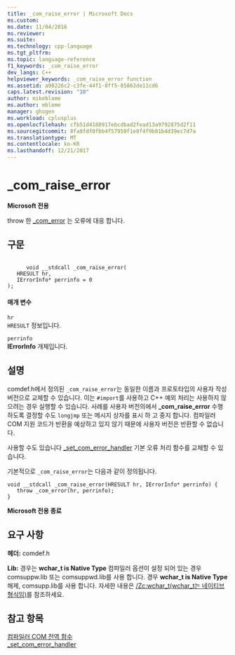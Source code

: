 ```yaml
---
title: _com_raise_error | Microsoft Docs
ms.custom: 
ms.date: 11/04/2016
ms.reviewer: 
ms.suite: 
ms.technology: cpp-language
ms.tgt_pltfrm: 
ms.topic: language-reference
f1_keywords: _com_raise_error
dev_langs: C++
helpviewer_keywords: _com_raise_error function
ms.assetid: a98226c2-c3fe-44f1-8ff5-85863de11cd6
caps.latest.revision: "10"
author: mikeblome
ms.author: mblome
manager: ghogen
ms.workload: cplusplus
ms.openlocfilehash: cfb51d4188917ebcdbad2fead13a9792875d2f11
ms.sourcegitcommit: 8fa8fdf0fbb4f57950f1e8f4f9b81b4d39ec7d7a
ms.translationtype: MT
ms.contentlocale: ko-KR
ms.lasthandoff: 12/21/2017
---
```

# <a name="comraiseerror"></a>_com_raise_error
**Microsoft 전용**  
  
 throw 한 [_com_error](../cpp/com-error-class.md) 는 오류에 대응 합니다.  
  
## <a name="syntax"></a>구문  
  
```  
  
      void __stdcall _com_raise_error(  
   HRESULT hr,  
   IErrorInfo* perrinfo = 0  
);  
```  
  
#### <a name="parameters"></a>매개 변수  
 `hr`  
 `HRESULT` 정보입니다.  
  
 `perrinfo`  
 **IErrorInfo** 개체입니다.  
  
## <a name="remarks"></a>설명  
 comdef.h에서 정의된 `_com_raise_error`는 동일한 이름과 프로토타입의 사용자 작성 버전으로 교체할 수 있습니다. 이는 `#import`를 사용하고 C++ 예외 처리는 사용하지 않으려는 경우 실행할 수 있습니다. 사례를 사용자 버전의에서 **_com_raise_error** 수행 하도록 결정할 수도 `longjmp` 또는 메시지 상자를 표시 하 고 중지 합니다. 컴파일러 COM 지원 코드가 반환을 예상하고 있지 않기 때문에 사용자 버전은 반환할 수 없습니다.  
  
 사용할 수도 있습니다 [_set_com_error_handler](../cpp/set-com-error-handler.md) 기본 오류 처리 함수를 교체할 수 있습니다.  
  
 기본적으로 `_com_raise_error`는 다음과 같이 정의됩니다.  
  
```  
void __stdcall _com_raise_error(HRESULT hr, IErrorInfo* perrinfo) {  
   throw _com_error(hr, perrinfo);  
}  
```  
  
**Microsoft 전용 종료**  
  
## <a name="requirements"></a>요구 사항  
 **헤더:** comdef.h  
  
 **Lib:** 경우는 **wchar_t is Native Type** 컴파일러 옵션이 설정 되어 있는 경우 comsuppw.lib 또는 comsuppwd.lib를 사용 합니다. 경우 **wchar_t is Native Type** 해제, comsupp.lib를 사용 합니다. 자세한 내용은 [/Zc:wchar_t(wchar_t는 네이티브 형식임)](../build/reference/zc-wchar-t-wchar-t-is-native-type.md)를 참조하세요.  
  
## <a name="see-also"></a>참고 항목  
 [컴파일러 COM 전역 함수](../cpp/compiler-com-global-functions.md)   
 [_set_com_error_handler](../cpp/set-com-error-handler.md)